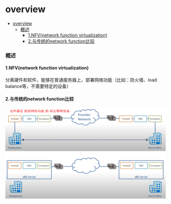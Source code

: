 # overview

<!-- @import "[TOC]" {cmd="toc" depthFrom=1 depthTo=6 orderedList=false} -->
<!-- code_chunk_output -->

- [overview](#overview)
    - [概述](#概述)
      - [1.NFV(network function virtualization)](#1nfvnetwork-function-virtualization)
      - [2.与传统的network function比较](#2与传统的network-function比较)

<!-- /code_chunk_output -->

### 概述

#### 1.NFV(network function virtualization)
分离硬件和软件，能够在普通服务器上，部署网络功能（比如：防火墙、load balance等，不需要特定的设备）

#### 2.与传统的network function比较
![](./imgs/nfv_01.png)
![](./imgs/nfv_02.png)
